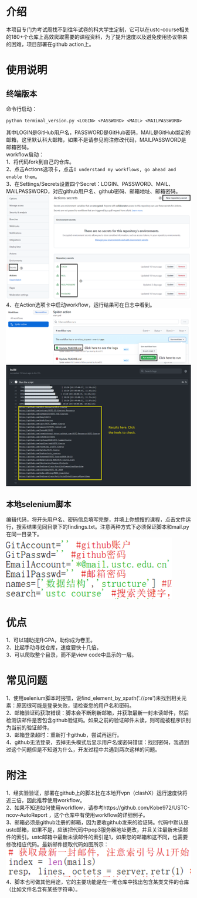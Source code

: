 # 介绍
本项目专门为考试周找不到往年试卷的科大学生定制，它可以在ustc-course相关的180+个仓库上高效爬取需要的课程资料，为了提升速度以及避免使用协议带来的困难，项目部署在github action上。  

# 使用说明
## 终端版本
命令行启动：
```shell
python terminal_version.py <LOGIN> <PASSWORD> <MAIL> <MAILPASSWORD>
```
其中LOGIN是GitHub用户名，PASSWORD是GitHub密码，MAIL是GitHub绑定的邮箱，这里默认科大邮箱，如果不是请参见附注修改代码，MAILPASSWORD是邮箱密码。  
workflow启动：  
1、将代码fork到自己的仓库。  
2、点击Actions选项卡，点击`I understand my workflows, go ahead and enable them`。  
3、在Settings/Secrets设置四个Secret：LOGIN、PASSWORD、MAIL、MAILPASSWORD，对应github用户名、github密码、邮箱地址、邮箱密码。  
![](img/secret.png)
4、在Action选项卡中启动workflow，运行结果可在日志中看到。
![](img/workflow.png)
![](img/log.png)
## 本地selenium脚本
编辑代码，将开头用户名、密码信息填写完整，并填上你想搜的课程，点击文件运行，搜索结果见同目录下的findings.txt。注意两种方式下必须保证脚本和mail.py在同一目录下。  
![](img/edit.png)
# 优点
1、可以辅助提升GPA，助你成为卷王。  
2、比起手动寻找仓库，速度要快十几倍。  
3、可以爬取整个目录，而不是view code中显示的一层。
# 常见问题
1、使用selenium脚本时报错，说find_element_by_xpath('.//pre')未找到相关元素：原因很可能是登录失败，请检查您的用户名和密码。  
2、邮箱验证码获取错误：脚本会不断刷新邮箱，并获取最新一封未读邮件，然后检测该邮件是否包含github验证码。如果之前的验证邮件未读，则可能被程序识别为当前的验证邮件。  
3、邮箱登录超时：重新打卡github，尝试再运行。  
4、github无法登录，去掉无头模式后显示用户名或密码错误：找回密码，我遇到过这个问题但是不知道为什么，开发过程中共遇到两次这样的问题。
# 附注
1、经实验验证，部署在github上的脚本比在本地开vpn（clashX）运行速度快将近三倍，因此推荐使用workflow。  
2、如果不知道如何使用workflow，请参考https://github.com/Kobe972/USTC-ncov-AutoReport ，这个仓库中有使用workflow的详细例子。  
3、邮箱必须是github注册的邮箱，因为要收github发来的验证码。代码中默认是ustc邮箱，如果不是，应该把代码中pop3服务器地址更改，并且关注最新未读邮件的索引。ustc邮箱中最新未读邮件的索引是1，如果您的邮箱和这不同，也需要修改相应代码。最新邮件提取代码如图所示：  
![](img/index.png)  
4、脚本也可做其他用途，它的主要功能是在一堆仓库中找出包含某类文件的仓库（比如文件名含有某些字符串）。
